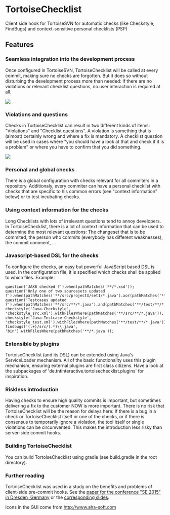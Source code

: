 TortoiseChecklist
=================

Client side hook for TortoiseSVN for automatic checks (like Checkstyle, FindBugs) and context-sensitive personal checklists (PSP)

## Features

### Seamless integration into the development process

Once configured in TortoiseSVN, TortoiseChecklist will be called at every commit, making sure no checks are forgotten. But it does so without disturbing the development process more than needed: If there are no violations or relevant checklist questions, no user interaction is required at all.

<img src="schema.png"/>

### Violations and questions

Checks in TortoiseChecklist can result in two different kinds of items: "Violations" and "Checklist questions". A violation is something that is (almost) certainly wrong and where a fix is mandatory. A checklist question will be used in cases where "you should have a look at that and check if it is a problem" or where you have to confirm that you did something.

<img src="violations.png"/>

### Personal and global checks

There is a global configuration with checks relevant for all commiters in a repository. Additionaly, every commiter can have a personal checklist with checks that are specific to his common errors (see "context information" below) or to test incubating checks.

### Using context information for the checks

Long Checklists with lots of irrelevant questions tend to annoy developers. In TortoiseChecklist, there is a lot of context information that can be used to determine the most relevant questions: The changeset that is to be commited, the person who commits (everybody has different weaknesses), the commit comment, ...

### Javascript-based DSL for the checks

To configure the checks, an easy but powerful JavaScript based DSL is used. In the configuration file, it is specified which checks shall be applied to which files. Example:

    question('JAXB checked ?').when(pathMatches('**/*.xsd'));
	question('Only one of two sourcesets updated ?').when(pathMatches('**/src/projectX/set1/*.java').xor(pathMatches('**/src/projectX/set2/*.java')));
	question('Testcases updated ?').when(pathMatches('**/src/**/*.java').and(pathMatches('**/test/**/*.java').not()));
    checkstyle('Java-Checkstyle', 'checkstyle_src.xml').withFilesWhere(pathMatches('**/src/**/*.java'));
    checkstyle('Java-Testcase-Checkstyle', 'checkstyle_test.xml').withFilesWhere(pathMatches('**/test/**/*.java'));
    findbugs('(.+)/src/(.*)\\.java', 'bin').withFilesWhere(pathMatches('**/*.java'));

### Extensible by plugins

TortoiseChecklist (and its DSL) can be extended using Java's ServiceLoader mechanism. All of the basic functionality uses this plugin mechanism, ensuring external plugins are first class citizens. Have a look at the subpackages of 'de.tntinteractive.tortoisechecklist.plugins' for inspiration.

### Riskless introduction

Having checks to ensure high quality commits is important, but sometimes delivering a fix to the customer NOW is more important. There is no risk that TortoiseChecklist will be the reason for delays here: If there is a bug in a check or TortoiseChecklist itself or one of the checks, or if there is consensus to temporarily ignore a violation, the tool itself or single violations can be circumvented. This makes the introduction less risky than server-side commit hooks.

### Building TortoiseChecklist

You can build TortoiseChecklist using gradle (see build.gradle in the root directory).

### Further reading

TortoiseChecklist was used in a study on the benefits and problems of client-side pre-commit hooks. See the <a href="cphCaseStudySE2015.pdf">paper for the conference "SE 2015" in Dresden, Germany</a> or the <a href="cphPresentationSE2015.pdf">corresponding slides</a>.

Icons in the GUI come from http://www.aha-soft.com
